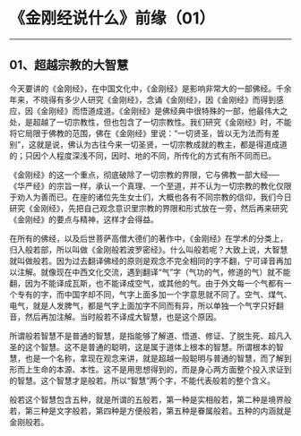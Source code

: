 # 《金刚经说什么》前缘（01）

------

## 01、超越宗教的大智慧

今天要讲的《金刚经》，在中国文化中，《金刚经》是影响非常大的一部佛经。千余年来，不晓得有多少人研究《金刚经》，念诵《金刚经》，因《金刚经》而得到感应，因《金刚经》而悟道成道。《金刚经》是佛经典中很特殊的一部，他最伟大之处，是超越了一切宗教性，但也包含了一切宗教性。我们研究《金刚经》时，不能将它局限于佛教的范围，佛在《金刚经》里说：“一切贤圣，皆以无为法而有差别”，这就是说，佛认为古往今来一切圣贤，一切宗教成就的教主，都是得道成道的；只因个人程度深浅不同，因时、地的不同，所传化的方式有所不同而已。

《金刚经》的这一个重点，彻底破除了一切宗教的界限，它与佛教一部大经──《华严经》的宗旨一样，承认一个真理、一个至道，并不认为一切宗教的教化仅限于劝人为善而已。在座的诸位先生女士们，大概也各有不同宗教的信仰，我们今日研究《金刚经》，先把自己观念意识里宗教的界限和形式放在一旁，然后再来研究《金刚经》的要点与精神，这样才会得益。

在所有的佛经，以及后世菩萨高僧大德们的著作中，《金刚经》在学术的分类上，归入般若部，所以叫做《金刚般若波罗密经》。什么叫般若呢？大致上说，大智慧就叫做般若。因为过去翻译佛经的原则是观念不完全相同的字不翻，宁可译音再加以注解。就像现在中西文化交流，遇到翻译“气”字（气功的气，修道的气）就不能翻，因为不能译成瓦斯，也不能译成空气，或其他的气。由于外文每一个气都有一个专有的字，而中国字却不同，气字上面多加一个字意思就不同了。空气、煤气、电气，就是人发脾气，都是气字上面加字不同而有异，所以单独一个气字只好翻音，然后再加注解。当时般若不译成大智慧，也是这个原因。

所谓般若智慧不是普通的智慧，是指能够了解道、悟道、修证、了脱生死、超凡入圣的这个智慧。这不是普通的聪明，这是属于道体上根本的智慧。所谓根本的智慧，也是一个名称，拿现在观念来讲，就是超越一般聪明与普通的智慧，而了解到形而上生命的本源、本性。这不是用思想得到的，而是身心两方面整个投入求证到的智慧。这个智慧才是般若。所以“智慧”两个字，不能代表般若的整个含义。

般若这个智慧包含五种，就是所谓的五般若，第一种是实相般若，第二种是境界般若，第三种是文字般若，第四种是方便般若，第五种是眷属般若。五种的内涵就是金刚般若。

